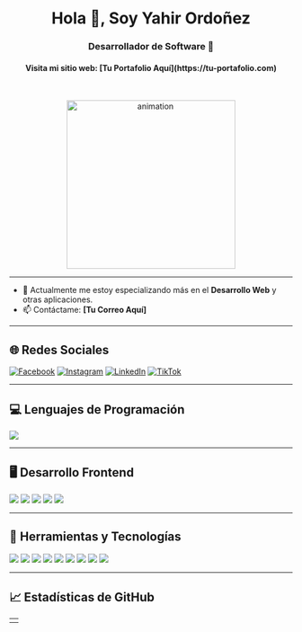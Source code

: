 <h1 align="center">Hola 👋, Soy Yahir Ordoñez</h1>
<h3 align="center">Desarrollador de Software 🌟</h3>

<h4 align="center">Visita mi sitio web: [Tu Portafolio Aquí](https://tu-portafolio.com)</h4>

<br>

<p align="center">
  <img src="https://github.com/Adam-pw/Adam-pw/blob/main/animation_500_kxa883sd.gif" alt="animation" width="300"/>
</p>

---

- 🌱 Actualmente me estoy especializando más en el **Desarrollo Web** y otras aplicaciones.
- 📫 Contáctame: **[Tu Correo Aquí]**


---

## 🌐 Redes Sociales

[![Facebook](https://img.shields.io/badge/Facebook-%231877F2.svg?logo=Facebook&logoColor=white)](https://facebook.com/tu-perfil)
[![Instagram](https://img.shields.io/badge/Instagram-%23E4405F.svg?logo=Instagram&logoColor=white)](https://instagram.com/tu-perfil)
[![LinkedIn](https://img.shields.io/badge/LinkedIn-%230077B5.svg?logo=linkedin&logoColor=white)](https://linkedin.com/in/tu-perfil)
[![TikTok](https://img.shields.io/badge/TikTok-%23000000.svg?logo=TikTok&logoColor=white)](https://tiktok.com/@tu-perfil)

---

## 💻 Lenguajes de Programación

<p>
  <img src="https://img.shields.io/badge/JavaScript-F7DF1E?style=for-the-badge&logo=javascript&logoColor=black">
</p>

---

## 🖥️ Desarrollo Frontend

<p>
  <img src="https://img.shields.io/badge/HTML5-E34F26?style=for-the-badge&logo=html5&logoColor=white">
  <img src="https://img.shields.io/badge/CSS3-1572B6?style=for-the-badge&logo=css3&logoColor=white">
  <img src="https://img.shields.io/badge/React-20232A?style=for-the-badge&logo=react&logoColor=61DAFB">
  <img src="https://img.shields.io/badge/TailwindCSS-06B6D4?style=for-the-badge&logo=tailwindcss&logoColor=white">
  <img src="https://img.shields.io/badge/Bootstrap-7952B3?style=for-the-badge&logo=bootstrap&logoColor=white">
</p>

---

## 🚀 Herramientas y Tecnologías

<p>
  <img src="https://img.shields.io/badge/Git-F05032?style=for-the-badge&logo=git&logoColor=white">
  <img src="https://img.shields.io/badge/GitHub-100000?style=for-the-badge&logo=github&logoColor=white">
  <img src="https://img.shields.io/badge/Notion-000000?style=for-the-badge&logo=notion&logoColor=white">
  <img src="https://img.shields.io/badge/Vercel-000000?style=for-the-badge&logo=vercel&logoColor=white">
  <img src="https://img.shields.io/badge/WordPress-21759B?style=for-the-badge&logo=wordpress&logoColor=white">
  <img src="https://img.shields.io/badge/Elementor-92003B?style=for-the-badge&logo=elementor&logoColor=white">
  <img src="https://img.shields.io/badge/Shopify-96BF48?style=for-the-badge&logo=shopify&logoColor=white">
  <img src="https://img.shields.io/badge/Figma-28105A?style=for-the-badge&logo=figma&logoColor=white">
  <img src="https://img.shields.io/badge/Netlify-00C7B7?style=for-the-badge&logo=netlify&logoColor=white">
</p>

---

## 📈 Estadísticas de GitHub

<table>
  <tr>
    <td valign="top">

